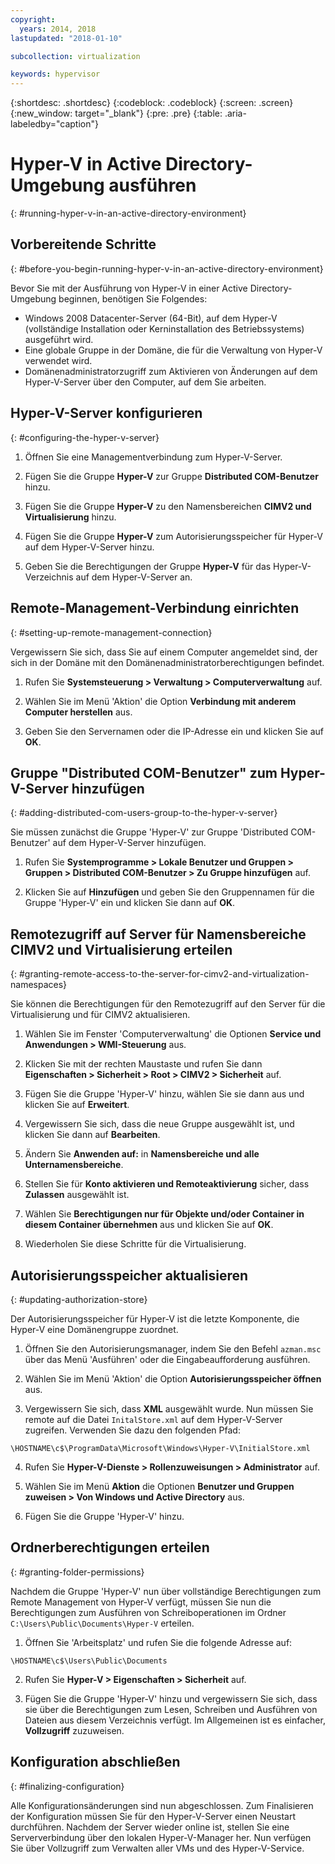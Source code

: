 ```yaml
---
copyright:
  years: 2014, 2018
lastupdated: "2018-01-10"

subcollection: virtualization

keywords: hypervisor
---
```

{:shortdesc: .shortdesc}
{:codeblock: .codeblock}
{:screen: .screen}
{:new_window: target="_blank"}
{:pre: .pre}
{:table: .aria-labeledby="caption"}

# Hyper-V in Active Directory-Umgebung ausführen
{: #running-hyper-v-in-an-active-directory-environment}

<!--Running Hyper-V in an Active Directory environment is the best implementation of Hyper-V. Microsoft has truly shined with the ability to remotely manage a server.You can remotely manage the Hyper-V server allows for it to be installed on a Core installation of Windows freeing up those valuable resources from the system for use within the VM’s. When this is combined with an Active Directory Domain Controller
You manage all your Hyper-V servers from a single Hyper-V Manager that runs on any 2008 or Vista computer that is connected to the Domain.--> <!--Vista?? MS doesn't support Vista.-->

## Vorbereitende Schritte
{: #before-you-begin-running-hyper-v-in-an-active-directory-environment}

Bevor Sie mit der Ausführung von Hyper-V in einer Active Directory-Umgebung beginnen, benötigen Sie Folgendes:

* Windows 2008 Datacenter-Server (64-Bit), auf dem Hyper-V (vollständige Installation oder Kerninstallation des Betriebssystems) ausgeführt wird.
* Eine globale Gruppe in der Domäne, die für die Verwaltung von Hyper-V verwendet wird.
* Domänenadministratorzugriff zum Aktivieren von Änderungen auf dem Hyper-V-Server über den Computer, auf dem Sie arbeiten.

## Hyper-V-Server konfigurieren
{: #configuring-the-hyper-v-server}

1. Öffnen Sie eine Managementverbindung zum Hyper-V-Server.

2. Fügen Sie die Gruppe **Hyper-V** zur Gruppe **Distributed COM-Benutzer** hinzu.

3. Fügen Sie die Gruppe **Hyper-V** zu den Namensbereichen **CIMV2 und Virtualisierung** hinzu.

4. Fügen Sie die Gruppe **Hyper-V** zum Autorisierungsspeicher für Hyper-V auf dem Hyper-V-Server hinzu.

5. Geben Sie die Berechtigungen der Gruppe **Hyper-V** für das Hyper-V-Verzeichnis auf dem Hyper-V-Server an.

## Remote-Management-Verbindung einrichten
{: #setting-up-remote-management-connection}

Vergewissern Sie sich, dass Sie auf einem Computer angemeldet sind, der sich in der Domäne mit den Domänenadministratorberechtigungen befindet.

1. Rufen Sie **Systemsteuerung > Verwaltung > Computerverwaltung** auf.

2. Wählen Sie im Menü 'Aktion' die Option **Verbindung mit anderem Computer herstellen** aus.

3. Geben Sie den Servernamen oder die IP-Adresse ein und klicken Sie auf **OK**.

## Gruppe "Distributed COM-Benutzer" zum Hyper-V-Server hinzufügen
{: #adding-distributed-com-users-group-to-the-hyper-v-server}

Sie müssen zunächst die Gruppe 'Hyper-V' zur Gruppe 'Distributed COM-Benutzer' auf dem Hyper-V-Server hinzufügen.

1. Rufen Sie **Systemprogramme > Lokale Benutzer und Gruppen > Gruppen > Distributed COM-Benutzer > Zu Gruppe hinzufügen** auf.

2. Klicken Sie auf **Hinzufügen** und geben Sie den Gruppennamen für die Gruppe 'Hyper-V' ein und klicken Sie dann auf **OK**.

## Remotezugriff auf Server für Namensbereiche CIMV2 und Virtualisierung erteilen
{: #granting-remote-access-to-the-server-for-cimv2-and-virtualization-namespaces}

Sie können die Berechtigungen für den Remotezugriff auf den Server für die Virtualisierung und für CIMV2 aktualisieren.

1. Wählen Sie im Fenster 'Computerverwaltung' die Optionen **Service und Anwendungen > WMI-Steuerung** aus.

2. Klicken Sie mit der rechten Maustaste und rufen Sie dann **Eigenschaften > Sicherheit > Root > CIMV2 > Sicherheit** auf.

3. Fügen Sie die Gruppe 'Hyper-V' hinzu, wählen Sie sie dann aus und klicken Sie auf **Erweitert**.

4. Vergewissern Sie sich, dass die neue Gruppe ausgewählt ist, und klicken Sie dann auf **Bearbeiten**.

5. Ändern Sie **Anwenden auf:** in **Namensbereiche und alle Unternamensbereiche**.

6. Stellen Sie für **Konto aktivieren und Remoteaktivierung** sicher, dass **Zulassen** ausgewählt ist.

7. Wählen Sie **Berechtigungen nur für Objekte und/oder Container in diesem Container übernehmen** aus und klicken Sie auf **OK**.

8. Wiederholen Sie diese Schritte für die Virtualisierung.

## Autorisierungsspeicher aktualisieren
{: #updating-authorization-store}

Der Autorisierungsspeicher für Hyper-V ist die letzte Komponente, die Hyper-V eine Domänengruppe zuordnet.

1. Öffnen Sie den Autorisierungsmanager, indem Sie den Befehl `azman.msc` über das Menü 'Ausführen' oder die Eingabeaufforderung ausführen.

2. Wählen Sie im Menü 'Aktion' die Option **Autorisierungsspeicher öffnen** aus.

3. Vergewissern Sie sich, dass **XML** ausgewählt wurde. Nun müssen Sie remote auf die Datei `InitalStore.xml` auf dem Hyper-V-Server zugreifen. Verwenden Sie dazu den folgenden Pfad:

`\HOSTNAME\c$\ProgramData\Microsoft\Windows\Hyper-V\InitialStore.xml`

4. Rufen Sie **Hyper-V-Dienste > Rollenzuweisungen > Administrator** auf.

5. Wählen Sie im Menü **Aktion** die Optionen **Benutzer und Gruppen zuweisen > Von Windows und Active Directory** aus.

6. Fügen Sie die Gruppe 'Hyper-V' hinzu.

## Ordnerberechtigungen erteilen
{: #granting-folder-permissions}

Nachdem die Gruppe 'Hyper-V' nun über vollständige Berechtigungen zum Remote Management von Hyper-V verfügt, müssen Sie nun die Berechtigungen zum Ausführen von Schreiboperationen im Ordner `C:\Users\Public\Documents\Hyper-V` erteilen.

1. Öffnen Sie 'Arbeitsplatz' und rufen Sie die folgende Adresse auf:

`\HOSTNAME\c$\Users\Public\Documents`

2. Rufen Sie **Hyper-V > Eigenschaften > Sicherheit** auf.

3. Fügen Sie die Gruppe 'Hyper-V' hinzu und vergewissern Sie sich, dass sie über die Berechtigungen zum Lesen, Schreiben und Ausführen von Dateien aus diesem Verzeichnis verfügt. Im Allgemeinen ist es einfacher, **Vollzugriff** zuzuweisen.

## Konfiguration abschließen
{: #finalizing-configuration}

Alle Konfigurationsänderungen sind nun abgeschlossen. Zum Finalisieren der Konfiguration müssen Sie für den Hyper-V-Server einen Neustart durchführen. Nachdem der Server wieder online ist, stellen Sie eine Serververbindung über den lokalen Hyper-V-Manager her. Nun verfügen Sie über Vollzugriff zum Verwalten aller VMs und des Hyper-V-Service.
